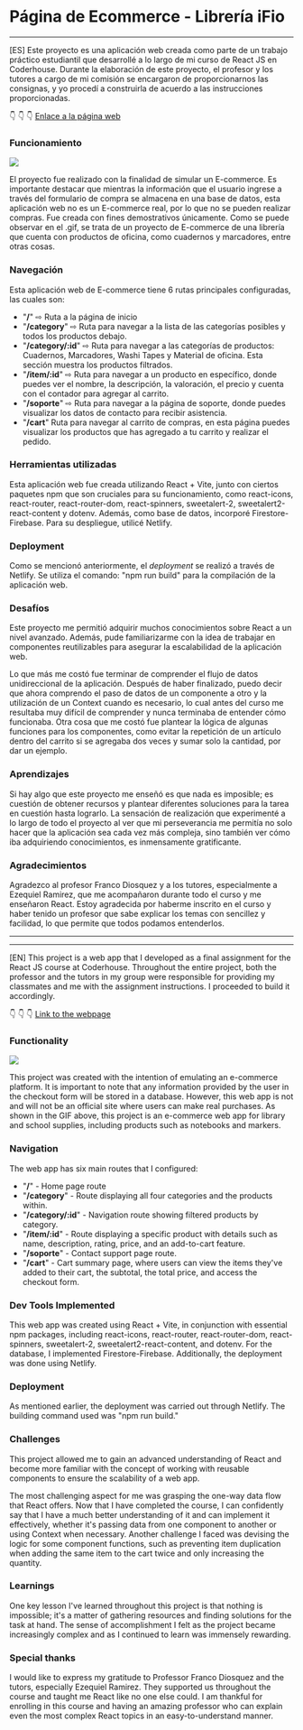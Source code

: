 # Página de Ecommerce - Librería iFio
___

[ES] Este proyecto es una aplicación web creada como parte de un trabajo práctico estudiantil que desarrollé a lo largo de mi curso de React JS en Coderhouse. Durante la elaboración de este proyecto, el profesor y los tutores a cargo de mi comisión se encargaron de proporcionarnos las consignas, y yo procedí a construirla de acuerdo a las instrucciones proporcionadas.

👇 👇 👇
[Enlace a la página web](https://main--ifio-library-ecommerce.netlify.app/)

### Funcionamiento
![](https://github.com/fiofiorito/tienda-react-app-CH/blob/main/public/ecommerce-webapp-demo.gif)

El proyecto fue realizado con la finalidad de simular un E-commerce. Es importante destacar que mientras la información que el usuario ingrese a través del formulario de compra se almacena en una base de datos, esta aplicación web no es un E-commerce real, por lo que no se pueden realizar compras. Fue creada con fines demostrativos únicamente. Como se puede observar en el .gif, se trata de un proyecto de E-commerce de una librería que cuenta con productos de oficina, como cuadernos y marcadores, entre otras cosas.

### Navegación
Esta aplicación web de E-commerce tiene 6 rutas principales configuradas, las cuales son:

- "**/**" ⇨ Ruta a la página de inicio
- "**/category**" ⇨ Ruta para navegar a la lista de las categorías posibles y todos los productos debajo.
- "**/category/:id**" ⇨ Ruta para navegar a las categorías de productos: Cuadernos, Marcadores, Washi Tapes y Material de oficina. Esta sección muestra los productos filtrados.
- "**/item/:id**" ⇨ Ruta para navegar a un producto en específico, donde puedes ver el nombre, la descripción, la valoración, el precio y cuenta con el contador para agregar al carrito.
- "**/soporte**" ⇨ Ruta para navegar a la página de soporte, donde puedes visualizar los datos de contacto para recibir asistencia.
- "**/cart**" Ruta para navegar al carrito de compras, en esta página puedes visualizar los productos que has agregado a tu carrito y realizar el pedido.

### Herramientas utilizadas
Esta aplicación web fue creada utilizando React + Vite, junto con ciertos paquetes npm que son cruciales para su funcionamiento, como react-icons, react-router, react-router-dom, react-spinners, sweetalert-2, sweetalert2-react-content y dotenv. Además, como base de datos, incorporé Firestore-Firebase. Para su despliegue, utilicé Netlify.

### Deployment
Como se mencionó anteriormente, el *deployment* se realizó a través de Netlify. Se utiliza el comando: "npm run build" para la compilación de la aplicación web.

### Desafíos
Este proyecto me permitió adquirir muchos conocimientos sobre React a un nivel avanzado. Además, pude familiarizarme con la idea de trabajar en componentes reutilizables para asegurar la escalabilidad de la aplicación web.

Lo que más me costó fue terminar de comprender el flujo de datos unidireccional de la aplicación. Después de haber finalizado, puedo decir que ahora comprendo el paso de datos de un componente a otro y la utilización de un Context cuando es necesario, lo cual antes del curso me resultaba muy difícil de comprender y nunca terminaba de entender cómo funcionaba.
Otra cosa que me costó fue plantear la lógica de algunas funciones para los componentes, como evitar la repetición de un artículo dentro del carrito si se agregaba dos veces y sumar solo la cantidad, por dar un ejemplo.

### Aprendizajes
Si hay algo que este proyecto me enseñó es que nada es imposible; es cuestión de obtener recursos y plantear diferentes soluciones para la tarea en cuestión hasta lograrlo. La sensación de realización que experimenté a lo largo de todo el proyecto al ver que mi perseverancia me permitía no solo hacer que la aplicación sea cada vez más compleja, sino también ver cómo iba adquiriendo conocimientos, es inmensamente gratificante.

### Agradecimientos
Agradezco al profesor Franco Diosquez y a los tutores, especialmente a Ezequiel Ramirez, que me acompañaron durante todo el curso y me enseñaron React. Estoy agradecida por haberme inscrito en el curso y haber tenido un profesor que sabe explicar los temas con sencillez y facilidad, lo que permite que todos podamos entenderlos.
___
___
[EN] This project is a web app that I developed as a final assignment for the React JS course at Coderhouse. Throughout the entire project, both the professor and the tutors in my group were responsible for providing my classmates and me with the assignment instructions. I proceeded to build it accordingly.

👇 👇 👇
[Link to the webpage](https://main--ifio-library-ecommerce.netlify.app/)

### Functionality 
![](https://github.com/fiofiorito/tienda-react-app-CH/blob/main/public/ecommerce-webapp-demo.gif)

This project was created with the intention of emulating an e-commerce platform. It is important to note that any information provided by the user in the checkout form will be stored in a database. However, this web app is not and will not be an official site where users can make real purchases. As shown in the GIF above, this project is an e-commerce web app for library and school supplies, including products such as notebooks and markers.

### Navigation
The web app has six main routes that I configured:
- "**/**" - Home page route
- "**/category**" - Route displaying all four categories and the products within.
- "**/category/:id**" - Navigation route showing filtered products by category.
- "**/item/:id**" - Route displaying a specific product with details such as name, description, rating, price, and an add-to-cart feature.
- "**/soporte**" - Contact support page route.
- "**/cart**" - Cart summary page, where users can view the items they've added to their cart, the subtotal, the total price, and access the checkout form.

### Dev Tools Implemented
This web app was created using React + Vite, in conjunction with essential npm packages, including react-icons, react-router, react-router-dom, react-spinners, sweetalert-2, sweetalert2-react-content, and dotenv. For the database, I implemented Firestore-Firebase. Additionally, the deployment was done using Netlify.

### Deployment
As mentioned earlier, the deployment was carried out through Netlify. The building command used was "npm run build."

### Challenges
This project allowed me to gain an advanced understanding of React and become more familiar with the concept of working with reusable components to ensure the scalability of a web app.

The most challenging aspect for me was grasping the one-way data flow that React offers. Now that I have completed the course, I can confidently say that I have a much better understanding of it and can implement it effectively, whether it's passing data from one component to another or using Context when necessary.
Another challenge I faced was devising the logic for some component functions, such as preventing item duplication when adding the same item to the cart twice and only increasing the quantity.

### Learnings
One key lesson I've learned throughout this project is that nothing is impossible; it's a matter of gathering resources and finding solutions for the task at hand. The sense of accomplishment I felt as the project became increasingly complex and as I continued to learn was immensely rewarding.

### Special thanks
I would like to express my gratitude to Professor Franco Diosquez and the tutors, especially Ezequiel Ramirez. They supported us throughout the course and taught me React like no one else could. I am thankful for enrolling in this course and having an amazing professor who can explain even the most complex React topics in an easy-to-understand manner.